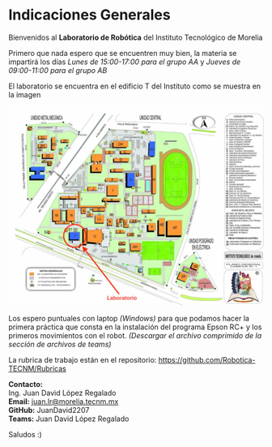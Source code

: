 # Indicaciones Generales
Bienvenidos al **Laboratorio de Robótica** del Instituto Tecnológico de Morelia

Primero que nada espero que se encuentren muy bien, la materia se impartirá los días *Lunes de 15:00-17:00 para el grupo AA* y *Jueves de 09:00-11:00 para el grupo AB* 

El laboratorio se encuentra en el edificio T del Instituto como se muestra en la imagen

![Mapa](Ubicacion.jpeg)

Los espero puntuales con laptop *(Windows)* para que podamos hacer la primera práctica que consta en la instalación del programa Epson RC+ y los primeros movimientos con el robot. *(Descargar el archivo comprimido de la sección de archivos de teams)*

La rubrica de trabajo están en el repositorio: https://github.com/Robotica-TECNM/Rubricas 

**Contacto:**<br>
Ing. Juan David López Regalado<br>
**Email:** juan.lr@morelia.tecnm.mx<br>
**GitHub:** JuanDavid2207<br>
**Teams:** Juan David López Regalado

Saludos :)
